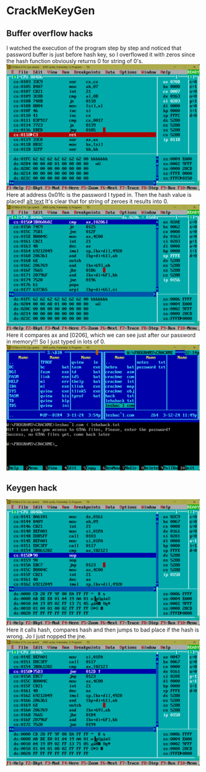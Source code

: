 # CrackMeKeyGen

## Buffer overflow hacks

I watched the execution of the program step by
step and noticed that password buffer is just before
hash key, so I overflowed it with zeros since
the hash function obviously returns 0 for string of 
0's.![alt text](img/image.png)
Here at address 0x01fc is the password I typed in. Then the hash value is placed!
[alt text](img/image-1.png)
It's clear that for string of zeroes it results into 0.
![alt text](img/image-2.png)
Here it compares ax and [0206], which
we can see just after our password in memory!!!
So I just typed in lots of 0.
![alt text](img/image-3.png)

## Keygen hack
![alt text](img/image-4.png)
Here it calls hash, compares hash and then jumps to
bad place if the hash is wrong. Jo I just nopped
the jne.
![alt text](img/image-5.png)
